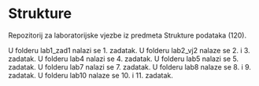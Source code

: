 # Strukture
Repozitorij za laboratorijske vjezbe iz predmeta Strukture podataka (120).

U folderu lab1_zad1 nalazi se 1. zadatak.
U folderu lab2_vj2 nalaze se 2. i 3. zadatak.
U folderu lab4 nalazi se 4. zadatak.
U folderu lab5 nalazi se 5. zadatak.
U folderu lab7 nalazi se 7. zadatak.
U folderu lab8 nalaze se 8. i 9. zadatak.
U folderu lab10 nalaze se 10. i 11. zadatak.
